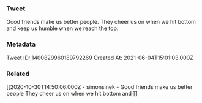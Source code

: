 ### Tweet
Good friends make us better people. They cheer us on when we hit bottom and keep us humble when we reach the top.

### Metadata
Tweet ID: 1400829960189792269
Created At: 2021-06-04T15:01:03.000Z

### Related
[[2020-10-30T14:50:06.000Z - simonsinek - Good friends make us better people They cheer us on when we hit bottom and ]]

